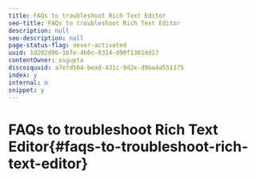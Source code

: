 ```yaml
---
title: FAQs to troubleshoot Rich Text Editor
seo-title: FAQs to troubleshoot Rich Text Editor
description: null
seo-description: null
page-status-flag: never-activated
uuid: 1d202d06-1b7e-4b0c-8324-d98f1381dd17
contentOwner: asgupta
discoiquuid: a7efd564-bead-431c-9d2e-d9ba4a551375
index: y
internal: n
snippet: y
---
```


# FAQs to troubleshoot Rich Text Editor{#faqs-to-troubleshoot-rich-text-editor}

